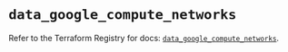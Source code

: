# `data_google_compute_networks`

Refer to the Terraform Registry for docs: [`data_google_compute_networks`](https://registry.terraform.io/providers/hashicorp/google/6.11.1/docs/data-sources/compute_networks).
